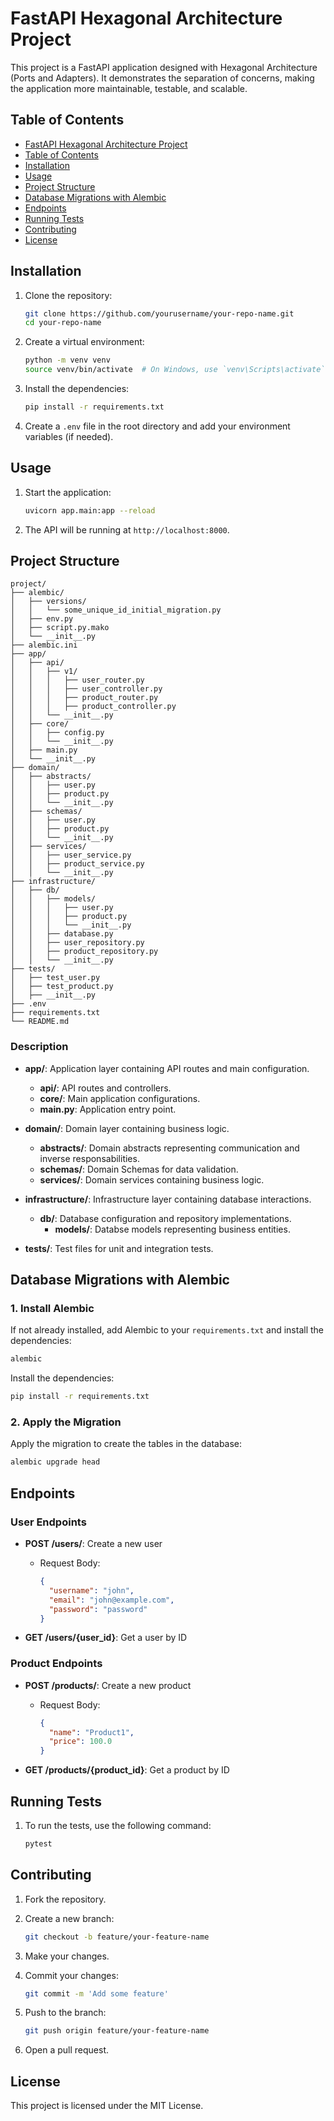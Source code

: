 # FastAPI Hexagonal Architecture Project

This project is a FastAPI application designed with Hexagonal Architecture (Ports and Adapters). It demonstrates the separation of concerns, making the application more maintainable, testable, and scalable.

## Table of Contents

- [FastAPI Hexagonal Architecture Project](#fastapi-hexagonal-architecture-project)
- [Table of Contents](#table-of-contents)
- [Installation](#installation)
- [Usage](#usage)
- [Project Structure](#project-structure)
- [Database Migrations with Alembic](#database-migrations-with-alembic)
- [Endpoints](#endpoints)
- [Running Tests](#running-tests)
- [Contributing](#contributing)
- [License](#license)

## Installation

1. Clone the repository:

    ```bash
    git clone https://github.com/yourusername/your-repo-name.git
    cd your-repo-name
    ```

2. Create a virtual environment:

    ```bash
    python -m venv venv
    source venv/bin/activate  # On Windows, use `venv\Scripts\activate`
    ```

3. Install the dependencies:

    ```bash
    pip install -r requirements.txt
    ```

4. Create a `.env` file in the root directory and add your environment variables (if needed).

## Usage

1. Start the application:

    ```bash
    uvicorn app.main:app --reload
    ```

2. The API will be running at `http://localhost:8000`.

## Project Structure

```
project/
├── alembic/
│   ├── versions/
│   │   └── some_unique_id_initial_migration.py
│   ├── env.py
│   ├── script.py.mako
│   └── __init__.py
├── alembic.ini
├── app/
│   ├── api/
│   │   ├── v1/
│   │   │   ├── user_router.py
│   │   │   ├── user_controller.py
│   │   │   ├── product_router.py
│   │   │   ├── product_controller.py
│   │   └── __init__.py
│   ├── core/
│   │   ├── config.py
│   │   └── __init__.py
│   ├── main.py
│   └── __init__.py
├── domain/
│   ├── abstracts/
│   │   ├── user.py
│   │   ├── product.py
│   │   └── __init__.py
│   ├── schemas/
│   │   ├── user.py
│   │   ├── product.py
│   │   └── __init__.py
│   ├── services/
│   │   ├── user_service.py
│   │   ├── product_service.py
│   │   └── __init__.py
├── infrastructure/
│   ├── db/
│   │   ├── models/
│   │   │   ├── user.py
│   │   │   ├── product.py
│   │   │   └── __init__.py
│   │   ├── database.py
│   │   ├── user_repository.py
│   │   ├── product_repository.py
│   │   └── __init__.py
├── tests/
│   ├── test_user.py
│   ├── test_product.py
│   ├── __init__.py
├── .env
├── requirements.txt
└── README.md
```

### Description

- **app/**: Application layer containing API routes and main configuration.
  - **api/**: API routes and controllers.
  - **core/**: Main application configurations.
  - **main.py**: Application entry point.

- **domain/**: Domain layer containing business logic.
  - **abstracts/**: Domain abstracts representing communication and inverse responsabilities.
  - **schemas/**: Domain Schemas for data validation.
  - **services/**: Domain services containing business logic.

- **infrastructure/**: Infrastructure layer containing database interactions.
  - **db/**: Database configuration and repository implementations.
    - **models/**: Databse models representing business entities.

- **tests/**: Test files for unit and integration tests.

## Database Migrations with Alembic

### 1. Install Alembic

If not already installed, add Alembic to your `requirements.txt` and install the dependencies:

```bash
alembic
```

Install the dependencies:

```bash
pip install -r requirements.txt
```

### 2. Apply the Migration

Apply the migration to create the tables in the database:

```bash
alembic upgrade head
```

## Endpoints

### User Endpoints

- **POST /users/**: Create a new user
  - Request Body:

    ```json
    {
      "username": "john",
      "email": "john@example.com",
      "password": "password"
    }
    ```

- **GET /users/{user_id}**: Get a user by ID

### Product Endpoints

- **POST /products/**: Create a new product
  - Request Body:

    ```json
    {
      "name": "Product1",
      "price": 100.0
    }
    ```

- **GET /products/{product_id}**: Get a product by ID

## Running Tests

1. To run the tests, use the following command:

    ```bash
    pytest
    ```

## Contributing

1. Fork the repository.
2. Create a new branch:

    ```bash
    git checkout -b feature/your-feature-name
    ```

3. Make your changes.
4. Commit your changes:

    ```bash
    git commit -m 'Add some feature'
    ```

5. Push to the branch:

    ```bash
    git push origin feature/your-feature-name
    ```

6. Open a pull request.

## License

This project is licensed under the MIT License.
